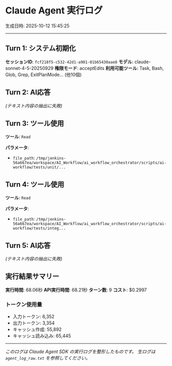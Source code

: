 # Claude Agent 実行ログ

生成日時: 2025-10-12 15:45:25

---

## Turn 1: システム初期化

**セッションID**: `fcf218f5-c532-42d1-a981-01b65430aae8`
**モデル**: claude-sonnet-4-5-20250929
**権限モード**: acceptEdits
**利用可能ツール**: Task, Bash, Glob, Grep, ExitPlanMode... (他10個)

## Turn 2: AI応答

*(テキスト内容の抽出に失敗)*

## Turn 3: ツール使用

**ツール**: `Read`

**パラメータ**:
- `file_path`: `/tmp/jenkins-56a667ea/workspace/AI_Workflow/ai_workflow_orchestrator/scripts/ai-workflow/tests/unit/...`

## Turn 4: ツール使用

**ツール**: `Read`

**パラメータ**:
- `file_path`: `/tmp/jenkins-56a667ea/workspace/AI_Workflow/ai_workflow_orchestrator/scripts/ai-workflow/tests/integ...`

## Turn 5: AI応答

*(テキスト内容の抽出に失敗)*

## 実行結果サマリー

**実行時間**: 68.06秒
**API実行時間**: 68.21秒
**ターン数**: 9
**コスト**: $0.2997

### トークン使用量
- 入力トークン: 6,352
- 出力トークン: 3,354
- キャッシュ作成: 55,892
- キャッシュ読み込み: 65,445

---

*このログは Claude Agent SDK の実行ログを整形したものです。*
*生ログは `agent_log_raw.txt` を参照してください。*